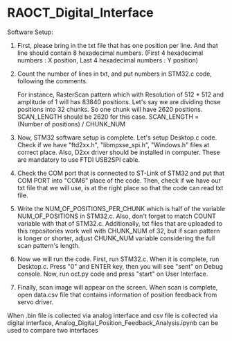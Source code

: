 # RAOCT_Digital_Interface

Software Setup:

1. First, please bring in the txt file that has one position per line. And that line should contain 8 hexadecimal numbers. (First 4 hexadecimal numbers : X position, Last 4 hexadecimal numbers : Y position)
   
2. Count the number of lines in txt, and put numbers in STM32.c code, following the comments.
   
   For instance, RasterScan pattern which with Resolution of 512 * 512 and amplitude of 1 will has 83840 positions.
   Let's say we are dividing those positions into 32 chunks. So one chunk will have 2620 positions. SCAN_LENGTH should be 2620 for this case.
   SCAN_LENGTH = (Number of positions) / CHUNK_NUM

4. Now, STM32 software setup is complete. Let's setup Desktop.c code.
  Check if we have "ftd2xx.h", "libmpsse_spi.h", "Windows.h" files at correct place. Also, D2xx driver should be installed in computer. These are mandatory to use FTDI USB2SPI cable.

5. Check the COM port that is connected to ST-Link of STM32 and put that COM PORT into "COM6" place of the code.
Then, check if we have our txt file that we will use, is at the right place so that the code can read txt file.

6. Write the NUM_OF_POSITIONS_PER_CHUNK which is half of the variable NUM_OF_POSITIONS in STM32.c. Also, don't forget to match COUNT variable with that of STM32.c. Additionally, txt files that are uploaded to this repositories work well with CHUNK_NUM of 32, but if scan pattern is longer or shorter, adjust CHUNK_NUM variable considering the full scan pattern's length.

7. Now we will run the code. First, run STM32.c. When it is complete, run Desktop.c. Press "0" and ENTER key, then you will see "sent" on Debug console. Now, run oct.py code and press "start" on User Interface.
   
8. Finally, scan image will appear on the screen. When scan is complete, open data.csv file that contains information of position feedback from servo driver.

    
When .bin file is collected via analog interface and csv file is collected via digital interface, Analog_Digital_Position_Feedback_Analysis.ipynb can be used to compare two interfaces
